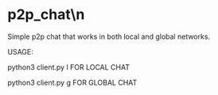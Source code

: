 # p2p_chat\n
Simple p2p chat that works in both local and global networks.

USAGE:

python3 client.py l FOR LOCAL CHAT

python3 client.py g FOR GLOBAL CHAT
